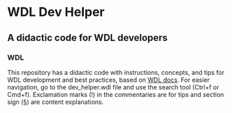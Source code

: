 # WDL Dev Helper
## A didactic code for WDL developers 
### WDL
This repository has a didactic code with instructions, concepts, and tips for WDL development and best practices, based on [WDL docs](https://docs.openwdl.org/en/latest/).
For easier navigation, go to the dev_helper.wdl file and use the search tool (Ctrl+f or Cmd+f). Exclamation marks (!) in the commentaries are for tips and section sign (§) are content explanations.
